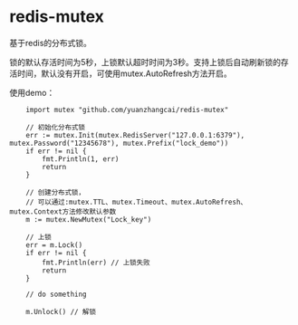# redis-mutex

基于redis的分布式锁。

锁的默认存活时间为5秒，上锁默认超时时间为3秒。支持上锁后自动刷新锁的存活时间，默认没有开启，可使用mutex.AutoRefresh方法开启。

使用demo：
```
    import mutex "github.com/yuanzhangcai/redis-mutex"

    // 初始化分布式锁
    err := mutex.Init(mutex.RedisServer("127.0.0.1:6379"), mutex.Password("12345678"), mutex.Prefix("lock_demo"))
	if err != nil {
		fmt.Println(1, err)
		return
	}

    // 创建分布式锁，
    // 可以通过:mutex.TTL、mutex.Timeout、mutex.AutoRefresh、mutex.Context方法修改默认参数
    m := mutex.NewMutex("Lock_key")

    // 上锁
	err = m.Lock()
	if err != nil {
		fmt.Println(err) // 上锁失败
		return
	}

    // do something

    m.Unlock() // 解锁

```